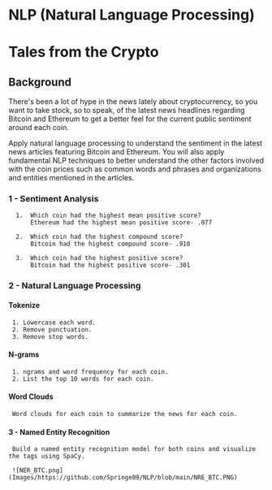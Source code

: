 # NLP (Natural Language Processing)
# Tales from the Crypto

## Background

There's been a lot of hype in the news lately about cryptocurrency, so you want to take stock, so to speak, of the latest news headlines regarding Bitcoin and Ethereum to get a better feel for the current public sentiment around each coin.

Apply natural language processing to understand the sentiment in the latest news articles featuring Bitcoin and Ethereum. You will also apply fundamental NLP techniques to better understand the other factors involved with the coin prices such as common words and phrases and organizations and entities mentioned in the articles.



   ### 1 - Sentiment Analysis
      1.  Which coin had the highest mean positive score?
          Ethereum had the highest mean positive score- .077

      2.  Which coin had the highest compound score?
          Bitcoin had the highest compound score- .910

      3.  Which coin had the highest positive score?
          Bitcoin had the highest positive score- .301
      
      
   ### 2 - Natural Language Processing

   #### Tokenize
     1. Lowercase each word.
     2. Remove punctuation.
     3. Remove stop words.

   #### N-grams

     1. ngrams and word frequency for each coin.
     2. List the top 10 words for each coin.

   #### Word Clouds

     Word clouds for each coin to summarize the news for each coin.  
     
   #### 3 - Named Entity Recognition
     Build a named entity recognition model for both coins and visualize the tags using SpaCy.
     
     ![NER_BTC.png](Images/https://github.com/Springe09/NLP/blob/main/NRE_BTC.PNG)

